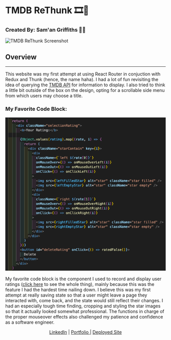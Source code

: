 # TMDB ReThunk :film_strip::movie_camera:
### Created By: Sam'an Griffiths :thinking::thought_balloon:

![TMDB ReThunk Screenshot](./src/styles/images/screenshot.png)

## Overview
****

This website was my first attempt at using React Router in conjuction with Redux and Thunk (hence, the name haha). I had a lot of fun revisiting the idea of querying the [TMDB API](https://developers.themoviedb.org/3/getting-started/introduction) for information to display. I also tried to think a little bit outside of the box on the design, opting for a scrollable side menu from which users may choose a title.

### My Favorite Code Block:

<div align=center>
<img src='./src/styles/images/ratingScreenShot.png' alt='Screenshot of Code for User Rating Component'/>
</div>


My favorite code block is the component I used to record and display user ratings ([click here](https://github.com/SamanGriffiths47/TMDB-ReThunk/blob/master/src/components/movies/Rating.js) to see the whole thing), mainly because this was the feature I had the hardest time nailing down. I believe this was my first attempt at really saving state so that a user might leave a page they interacted with, come back, and the state would still reflect their changes. I had an especially tough time finding, cropping and styling the star images so that it actually looked somewhat professional. The functions in charge of the proper mouseover effects also challenged my patience and confidence as a software engineer.

<div align=center>
  <a href='https://www.linkedin.com/in/saman-griffiths/' target='_blank'>LinkedIn</a> | <a href='' target='_blank'>Portfolio
  </a> | <a href='https://tmdb-search.vercel.app/'>Deployed Site</a>
  </div>
